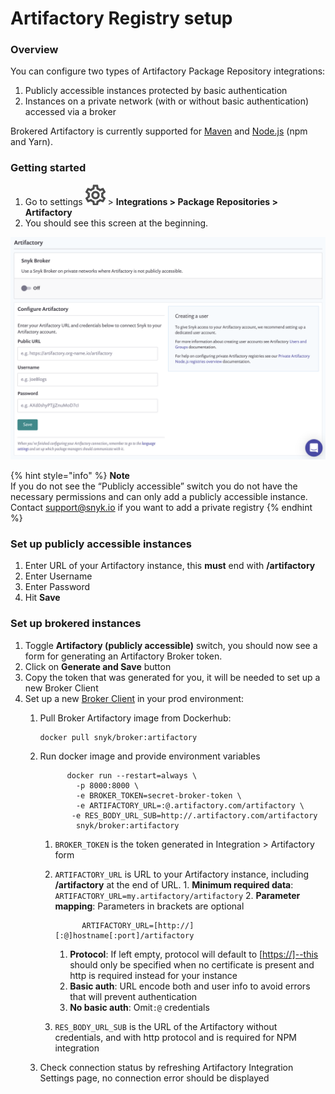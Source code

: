 # Artifactory Registry setup

### **Overview**

You can configure two types of Artifactory Package Repository integrations:

1. Publicly accessible instances protected by basic authentication
2. Instances on a private network \(with or without basic authentication\) accessed via a broker

Brokered Artifactory is currently supported for [Maven](https://support.snyk.io/hc/en-us/articles/360005507418) and [Node.js](https://support.snyk.io/hc/en-us/articles/360007537418) \(npm and Yarn\).

### Getting started

1. Go to settings ![](../../.gitbook/assets/cog_icon.png) &gt; **Integrations &gt; Package Repositories &gt; Artifactory** 
2. You should see this screen at the beginning.

![](../../.gitbook/assets/screenshot_2020-04-17_at_14.38.12.png)

{% hint style="info" %}
**Note**  
If you do not see the “Publicly accessible” switch you do not have the necessary permissions and can only add a publicly accessible instance.  
Contact [support@snyk.io](mailto:support@snyk.io) if you want to add a private registry
{% endhint %}

### Set up publicly accessible instances

1. Enter URL of your Artifactory instance, this **must** end with **/artifactory**
2. Enter Username
3. Enter Password
4. Hit **Save**

### Set up brokered instances

1. Toggle **Artifactory \(publicly accessible\)** switch, you should now see a form for generating an Artifactory Broker token.  
2. Click on **Generate and Save** button 
3. Copy the token that was generated for you, it will be needed to set up a new Broker Client 
4. Set up a new [Broker Client](https://support.snyk.io/hc/en-us/articles/360004032397) in your prod environment: 
   1. Pull Broker Artifactory image from Dockerhub:

      ```text
      docker pull snyk/broker:artifactory
      ```

   2. Run docker image and provide environment variables

      ```text
            docker run --restart=always \
              -p 8000:8000 \
              -e BROKER_TOKEN=secret-broker-token \
              -e ARTIFACTORY_URL=:@.artifactory.com/artifactory \
             -e RES_BODY_URL_SUB=http://.artifactory.com/artifactory
              snyk/broker:artifactory
      ```

      1. `BROKER_TOKEN` is the token generated in Integration &gt; Artifactory form 
      2. `ARTIFACTORY_URL` is URL to your Artifactory instance, including **/artifactory** at the end of URL. 1. **Minimum required data**: `ARTIFACTORY_URL=my.artifactory/artifactory` 2. **Parameter mapping**: Parameters in brackets are optional

         ```text
               ARTIFACTORY_URL=[http://][:@]hostname[:port]/artifactory
         ```

         1. **Protocol**: If left empty, protocol will default to \[[https://\]--this](https://]--this) should only be specified when no certificate is present and http is required instead for your instance
         2. **Basic auth**: URL encode both and user info to avoid errors that will prevent authentication
         3. **No basic auth**: Omit`:@` credentials 

      3. `RES_BODY_URL_SUB` is the URL of the Artifactory without credentials, and with http protocol and is required for NPM integration

   3. Check connection status by refreshing Artifactory Integration Settings page, no connection error should be displayed

